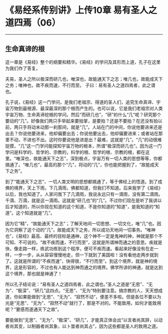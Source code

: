 # 《易经系传别讲》上传10章 易有圣人之道四焉（06）

------

## 生命真谛的根

这一章是《易经》整个的纲要和精华。《易经》的学问及其形而上道，孔子在这里为我们作了答复。

夫易，圣人之所以极深而研几也，唯深也，故能通天下之志；唯几也，故能成天下之务；唯神也，故不疾而速，不行而至。
子曰：易有圣人之道四焉者，此之谓也。

孔子说，《易经》这一门学问，是我们老祖宗、得道的圣人们，追究生命真谛、宇宙万物到最根源、最深最深的那个根而产生的。也可以说，它是我们老祖宗对人类宇宙万物、生命真谛挖根的学问。然后“而研几也”，“研”的什么“几”呢？研究那个要动的“几”。好像我们两只手举起来要拍掌，是要拍？还是不要拍？在还没有拍以前，两只手将动未动那一刹那间，就是“几”。人站在门的中间，你说他要进来还是出去？你说他要进来，他却偏要出去；你说他要出去，他却偏要进来；或者站在那里不动，不进也不出。这时你要说他是进是出？最难，这就是“几”。“几”的动很难捉摸，“几”这一门学问能探知宇宙万物的根本，所谓“极深而研几也”。因为这一门学问是科学的、哲学的、宗教的，科学的根、哲学的根、宗教的根，都在这里。“唯深也，故能通天下之志”，深到极点，宇宙万有一切人类的思想等等，你都搞通了。“唯几也”，最高的那个“几”，将动的“几”，你也能把握到了，“故能成天下之务”。

到了“能通天下之志”，一切人类文明的思想都搞通了，等于佛经上的悟道。到了成佛的境界，天上下雨，下几滴雨，佛都知道，但我们不知道。后来我学了《易经》以后，我也知道了。人家问我下了几滴雨，我说永远只有一滴雨，没有第二滴雨。千滴、万滴，就是这一滴雨。这就是“研几也”的“几”。不过你们现在是听了我讲以后才知道的，所以你现在知道的这个知道，不是你知道的“知道”，是我知道的“知道”。这个知道就是“几”。

因为它“精”，“故能通天下之志”；了解天地间一切思想、一切文化，唯“几”也。因为它洞察了这个动的“几”，故能成天下之务，所以成功天地间一切事务。“唯神也”，《易经》最高、最终的目标是通神，这个神不一定是鬼神的神，神就是那个不可知、不可说的。“故不疾而速，不行而至”，这就是所谓神而通之的意思。疾就是快，像走路一样，练武功练到这个程序，便可不疾而速。看起来好像没有在走一样，一步一步，从从容容慢慢地走，但一下就到了美国啦！没有看他走两步就到了。这就是所谓的“不疾而速”，快得很，“不行而至”。到这个境界，就是神的境界，这是形容的，不过也有人能达到神而通之的境界。佛学所讲的神通，就是达到这个境界，那也就是神通了！

所以孔子结论说：“易有圣人之道四焉者，此之谓也。”圣人之道是“无思”、“无为”、“极深”、“研几”这四点。“无思”、“无为”特别要注意。搞宗教的人，天天想成道，你如果能做到“无思”、“无为”、“寂然不动”，便差不多啦。但是各位不要以为光是“无思”、“无为”、“寂然不动”就行了，那是不对的。不能致用，如何才能致用呢？“要感而遂通天下之故”。

要能做到“无思”、“无为”、“极深”、“研几”，才能真正体会出“以言者尚其辞，以动者尚其变，以制器者尚其象，以卜筮者尚其占”，因为这些都是圣人的致用之道。